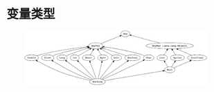 # 变量类型



<figure><img src="../../.gitbook/assets/image (2).png" alt=""><figcaption></figcaption></figure>





